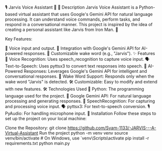 🎙️ Jarvis Voice Assistant 🤖
📝 Description
Jarvis Voice Assistant is a Python-based virtual assistant that uses Google's Gemini API for natural language processing. It can understand voice commands, perform tasks, and respond in a conversational manner. This project is inspired by the idea of creating a personal assistant like Jarvis from Iron Man. 🚀

Key Features:

🎤 Voice input and output.
🤖 Integration with Google's Gemini API for AI-powered responses.
🔔 Customizable wake word (e.g., "Jarvis").
✨ Features
🎤 Voice Recognition: Uses speech_recognition to capture voice input.
🗣️ Text-to-Speech: Uses pyttsx3 to convert text responses into speech.
🧠 AI-Powered Responses: Leverages Google's Gemini API for intelligent and conversational responses.
🔔 Wake Word Support: Responds only when the wake word "Jarvis" is detected.
🛠️ Customizable: Easy to modify and extend with new features.
🛠️ Technologies Used
🐍 Python: The programming language used for the project.
🤖 Google Gemini API: For natural language processing and generating responses.
🎤 SpeechRecognition: For capturing and processing voice input.
🗣️ pyttsx3: For text-to-speech conversion.
🎙️ PyAudio: For handling microphone input.
🚀 Installation
Follow these steps to set up the project on your local machine:

Clone the Repository:
git clone https://github.com/Syam-1133/-JARVIS---A-Virtual-Assistant
Run the project
python -m venv venv
source venv/bin/activate  # On Windows, use `venv\Scripts\activate
pip install -r requirements.txt
python main.py
